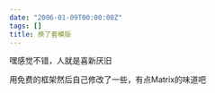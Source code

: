 ```yaml
---
date: "2006-01-09T00:00:00Z"
tags: []
title: 换了套模版
---
```


嘿感觉不错，人就是喜新厌旧

用免费的框架然后自己修改了一些，有点Matrix的味道吧

